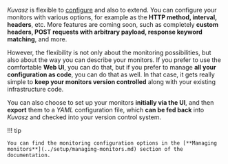 _Kuvasz_ is flexible to [configure](../setup/configuration.md) and also to extend. You can configure your monitors with various options, for example as the **HTTP method, interval, headers**, etc. More features are coming soon, such as completely **custom headers, POST requests with arbitrary payload, response keyword matching**, and more. 

However, the flexibility is not only about the monitoring possibilities, but also about the way you can describe your monitors. If you prefer to use the comfortable **Web UI**, you can do that, but if you prefer to manage **all your configuration as code**, you can do that as well. In that case, it gets really simple to **keep your monitors version controlled** along with your existing infrastructure code.

You can also choose to set up your monitors **initially via the UI**, and then **export** them to a _YAML_ configuration file, which **can be fed back** into _Kuvasz_ and checked into your version control system.

!!! tip 

    You can find the monitoring configuration options in the [**Managing monitors**](../setup/managing-monitors.md) section of the documentation.
